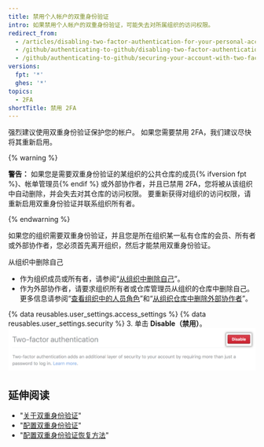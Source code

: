 ```yaml
---
title: 禁用个人帐户的双重身份验证
intro: 如果禁用个人帐户的双重身份验证，可能失去对所属组织的访问权限。
redirect_from:
  - /articles/disabling-two-factor-authentication-for-your-personal-account
  - /github/authenticating-to-github/disabling-two-factor-authentication-for-your-personal-account
  - /github/authenticating-to-github/securing-your-account-with-two-factor-authentication-2fa/disabling-two-factor-authentication-for-your-personal-account
versions:
  fpt: '*'
  ghes: '*'
topics:
  - 2FA
shortTitle: 禁用 2FA
---
```


强烈建议使用双重身份验证保护您的帐户。 如果您需要禁用 2FA，我们建议尽快将其重新启用。

{% warning %}

**警告：** 如果您是需要双重身份验证的某组织的公共仓库的成员{% ifversion fpt %}、帐单管理员{% endif %} 或外部协作者，并且已禁用 2FA，您将被从该组织中自动删除，并会失去对其仓库的访问权限。 要重新获得对组织的访问权限，请重新启用双重身份验证并联系组织所有者。

{% endwarning %}

如果您的组织需要双重身份验证，并且您是所在组织某一私有仓库的会员、所有者或外部协作者，您必须首先离开组织，然后才能禁用双重身份验证。

从组织中删除自己
 - 作为组织成员或所有者，请参阅“[从组织中删除自己](/articles/removing-yourself-from-an-organization/)”。
 - 作为外部协作者，请要求组织所有者或仓库管理员从组织的仓库中删除自己。 更多信息请参阅“[查看组织中的人员角色](/articles/viewing-people-s-roles-in-an-organization)”和“[从组织仓库中删除外部协作者](/articles/removing-an-outside-collaborator-from-an-organization-repository/)”。

{% data reusables.user_settings.access_settings %}
{% data reusables.user_settings.security %}
3. 单击 **Disable（禁用）**。 ![禁用双重身份验证](/assets/images/help/2fa/disable-two-factor-authentication.png)

## 延伸阅读

- "[关于双重身份验证](/articles/about-two-factor-authentication)"
- "[配置双重身份验证](/articles/configuring-two-factor-authentication)"
- "[配置双重身份验证恢复方法](/articles/configuring-two-factor-authentication-recovery-methods)"

